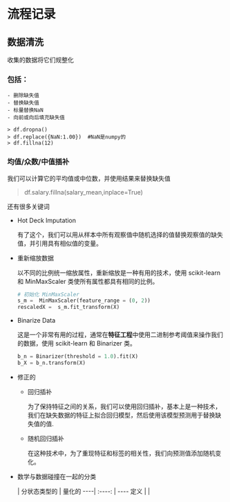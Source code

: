 # 流程记录

## 数据清洗
收集的数据将它们规整化
### 包括：
    - 删除缺失值
    - 替换缺失值
    - 标量替换NaN
    - 向前或向后填充缺失值

    > df.dropna()
    > df.replace({NaN:1.00})  #NaN是numpy的
    > df.fillna(12)

### 均值/众数/中值插补
我们可以计算它的平均值或中位数，并使用结果来替换缺失值
> df.salary.fillna(salary_mean,inplace=True)

还有很多关键词
- Hot Deck Imputation

     有了这个，我们可以用从样本中所有观察值中随机选择的值替换观察值的缺失值，并引用具有相似值的变量。

- 重新缩放数据

     以不同的比例统一缩放属性，重新缩放是一种有用的技术，使用 scikit-learn 和 MinMaxScaler 类使所有属性都具有相同的比例。

     ```python
     # 初始化 MinMaxScaler
     s_m =  MinMaxScaler(feature_range = (0, 2))
     rescaledX =  s_m.fit_transform(X)
     ```

- Binarize Data

     这是一个非常有用的过程，通常在**特征工程**中使用二进制参考阈值来操作我们的数据，使用 scikit-learn 和 Binarizer 类。
     ```python
     b_n = Binarizer(threshold = 1.0).fit(X)
     b_X = b_n.transform(X)
     ```

- 修正的
     - 回归插补

          为了保持特征之间的关系，我们可以使用回归插补，基本上是一种技术，我们在缺失数据的特征上拟合回归模型，然后使用该模型预测用于替换缺失值的值.

     - 随机回归插补

          在这种技术中，为了重现特征和标签的相关性，我们向预测值添加随机变化。

- 数学与数据碰撞在一起的分类

   |   分状态类型的 | 量化的
----| :----: | ----
定义 |  |